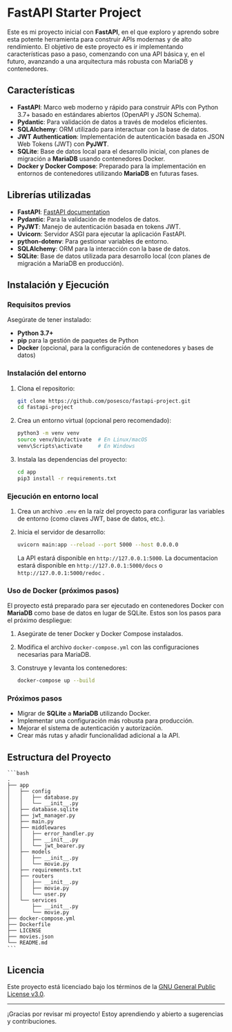 # FastAPI Starter Project

Este es mi proyecto inicial con **FastAPI**, en el que exploro y aprendo sobre esta potente herramienta para construir APIs modernas y de alto rendimiento. El objetivo de este proyecto es ir implementando características paso a paso, comenzando con una API básica y, en el futuro, avanzando a una arquitectura más robusta con MariaDB y contenedores.

## Características

- **FastAPI**: Marco web moderno y rápido para construir APIs con Python 3.7+ basado en estándares abiertos (OpenAPI y JSON Schema).
- **Pydantic**: Para validación de datos a través de modelos eficientes.
- **SQLAlchemy**: ORM utilizado para interactuar con la base de datos.
- **JWT Authentication**: Implementación de autenticación basada en JSON Web Tokens (JWT) con **PyJWT**.
- **SQLite**: Base de datos local para el desarrollo inicial, con planes de migración a **MariaDB** usando contenedores Docker.
- **Docker y Docker Compose**: Preparado para la implementación en entornos de contenedores utilizando **MariaDB** en futuras fases.

## Librerías utilizadas

- **FastAPI**: [FastAPI documentation](https://fastapi.tiangolo.com/)
- **Pydantic**: Para la validación de modelos de datos.
- **PyJWT**: Manejo de autenticación basada en tokens JWT.
- **Uvicorn**: Servidor ASGI para ejecutar la aplicación FastAPI.
- **python-dotenv**: Para gestionar variables de entorno.
- **SQLAlchemy**: ORM para la interacción con la base de datos.
- **SQLite**: Base de datos utilizada para desarrollo local (con planes de migración a MariaDB en producción).

## Instalación y Ejecución

### Requisitos previos

Asegúrate de tener instalado:

- **Python 3.7+**
- **pip** para la gestión de paquetes de Python
- **Docker** (opcional, para la configuración de contenedores y bases de datos)

### Instalación del entorno

1. Clona el repositorio:

    ```bash
    git clone https://github.com/posesco/fastapi-project.git
    cd fastapi-project
    ```

2. Crea un entorno virtual (opcional pero recomendado):

    ```bash
    python3 -m venv venv  
    source venv/bin/activate  # En Linux/macOS
    venv\Scripts\activate     # En Windows
    ```

3. Instala las dependencias del proyecto:

    ```bash
    cd app
    pip3 install -r requirements.txt
    ```

### Ejecución en entorno local

1. Crea un archivo `.env` en la raíz del proyecto para configurar las variables de entorno (como claves JWT, base de datos, etc.).

2. Inicia el servidor de desarrollo:

    ```bash
    uvicorn main:app --reload --port 5000 --host 0.0.0.0
    ```

   La API estará disponible en `http://127.0.0.1:5000`.
   La documentacion estará disponible en `http://127.0.0.1:5000/docs` o `http://127.0.0.1:5000/redoc` .

### Uso de Docker (próximos pasos)

El proyecto está preparado para ser ejecutado en contenedores Docker con **MariaDB** como base de datos en lugar de SQLite. Estos son los pasos para el próximo despliegue:

1. Asegúrate de tener Docker y Docker Compose instalados.

2. Modifica el archivo `docker-compose.yml` con las configuraciones necesarias para MariaDB.

3. Construye y levanta los contenedores:

    ```bash
    docker-compose up --build
    ```

### Próximos pasos

- Migrar de **SQLite** a **MariaDB** utilizando Docker.
- Implementar una configuración más robusta para producción.
- Mejorar el sistema de autenticación y autorización.
- Crear más rutas y añadir funcionalidad adicional a la API.

## Estructura del Proyecto

    ```bash
    .
    ├── app
    │   ├── config
    │   │   ├── database.py
    │   │   └── __init__.py
    │   ├── database.sqlite
    │   ├── jwt_manager.py
    │   ├── main.py
    │   ├── middlewares
    │   │   ├── error_handler.py
    │   │   ├── __init__.py
    │   │   └── jwt_bearer.py
    │   ├── models
    │   │   ├── __init__.py
    │   │   └── movie.py
    │   ├── requirements.txt
    │   ├── routers
    │   │   ├── __init__.py
    │   │   ├── movie.py
    │   │   └── user.py
    │   └── services
    │       ├── __init__.py
    │       └── movie.py
    ├── docker-compose.yml
    ├── Dockerfile
    ├── LICENSE
    ├── movies.json
    └── README.md
    ```

## Licencia

Este proyecto está licenciado bajo los términos de la [GNU General Public License v3.0](./LICENSE).

---

¡Gracias por revisar mi proyecto! Estoy aprendiendo y abierto a sugerencias y contribuciones.